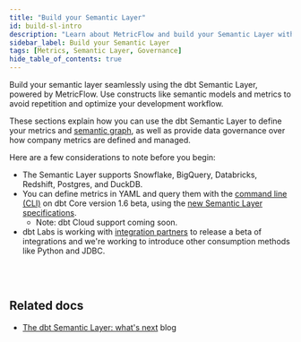 ```yaml
---
title: "Build your Semantic Layer"
id: build-sl-intro
description: "Learn about MetricFlow and build your Semantic Layer with Semantic models and Metrics"
sidebar_label: Build your Semantic Layer
tags: [Metrics, Semantic Layer, Governance]
hide_table_of_contents: true
---
```


Build your semantic layer seamlessly using the dbt Semantic Layer, powered by MetricFlow. Use constructs like semantic models and metrics to avoid repetition and optimize your development workflow.

These sections explain how you can use the dbt Semantic Layer to define your metrics and [semantic graph](/docs/build/metricflow-core-concepts#semantic-graph), as well as provide data governance over how company metrics are defined and managed. 

Here are a few considerations to note before you begin:

- The Semantic Layer supports Snowflake, BigQuery, Databricks, Redshift, Postgres, and DuckDB.
- You can define metrics in YAML and query them with the [command line (CLI)](/docs/core/about-the-cli) on dbt Core version 1.6 beta, using the [new Semantic Layer specifications](https://github.com/dbt-labs/dbt-core/discussions/7456).
  * Note: dbt Cloud support coming soon.
- dbt Labs is working with [integration partners](https://www.getdbt.com/product/semantic-layer-integrations) to release a beta of integrations and we're working to introduce other consumption methods like Python and JDBC. <br /><br />

<div className="grid--4-col">


<Card
    title="Quickstart"
    body="Learn how to create a semantic model, a metric, and test and upload your metric using the Semantic Layer powered by MetricFlow."
    link="/docs/build/sl-getting-started"
    icon="rocket"/>

<Card
    title="About MetricFlow"
    body="Understand MetricFlow's core concepts, key principles, and how to use this powerful tool."
    link="/docs/build/metricflow-core-concepts"
    icon="rocket"/>

  <Card
    title="Semantic model"
    body="Use Semantic models as the basis for defining data. They act as nodes in the semantic graph, with entities connecting them."
    link="/docs/build/semantic-models"
    icon="rocket"/>

  <Card
    title="Metrics"
    body="Define metrics through the powerful combination of measures, constraints, or functions, effortlessly organized in either YAML files or separate files."
    link="/docs/build/metrics-overview"
    icon="rocket"/>   

</div> <br />


## Related docs

- [The dbt Semantic Layer: what's next](https://www.getdbt.com/blog/dbt-semantic-layer-whats-next/) blog



